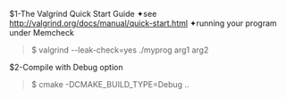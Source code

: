 $1-The Valgrind Quick Start Guide
✦see http://valgrind.org/docs/manual/quick-start.html
✦running your program under Memcheck
>$ valgrind --leak-check=yes ./myprog arg1 arg2

$2-Compile with Debug option
>$ cmake -DCMAKE_BUILD_TYPE=Debug ..

